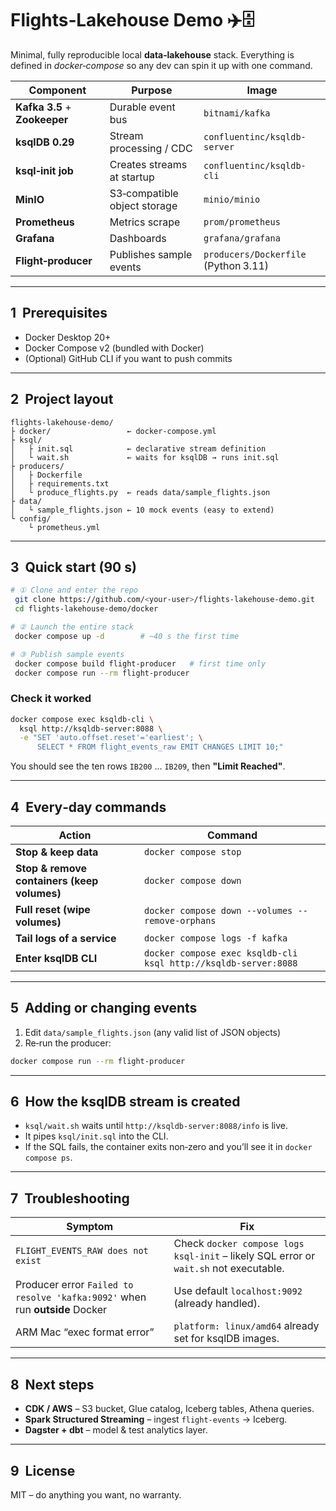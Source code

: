 # Flights‑Lakehouse Demo ✈️🗄️

Minimal, fully reproducible local **data‑lakehouse** stack.  Everything is defined in *docker‑compose* so any dev can spin it up with one command.

| Component                     | Purpose                      | Image                                |
| ----------------------------- | ---------------------------- | ------------------------------------ |
| **Kafka 3.5** + **Zookeeper** | Durable event bus            | `bitnami/kafka`                      |
| **ksqlDB 0.29**               | Stream processing / CDC      | `confluentinc/ksqldb-server`         |
| **ksql‑init job**             | Creates streams at startup   | `confluentinc/ksqldb-cli`            |
| **MinIO**                     | S3‑compatible object storage | `minio/minio`                        |
| **Prometheus**                | Metrics scrape               | `prom/prometheus`                    |
| **Grafana**                   | Dashboards                   | `grafana/grafana`                    |
| **Flight‑producer**           | Publishes sample events      | `producers/Dockerfile` (Python 3.11) |

---

## 1  Prerequisites

* Docker Desktop 20+
* Docker Compose v2 (bundled with Docker)
* (Optional) GitHub CLI if you want to push commits

---

## 2  Project layout

```
flights-lakehouse-demo/
├ docker/                 ← docker-compose.yml
├ ksql/
│   ├ init.sql            ← declarative stream definition
│   └ wait.sh             ← waits for ksqlDB → runs init.sql
├ producers/
│   ├ Dockerfile
│   ├ requirements.txt
│   └ produce_flights.py  ← reads data/sample_flights.json
├ data/
│   └ sample_flights.json ← 10 mock events (easy to extend)
└ config/
    └ prometheus.yml
```

---

## 3  Quick start (90 s)

```bash
# ① Clone and enter the repo
 git clone https://github.com/<your-user>/flights-lakehouse-demo.git
 cd flights-lakehouse-demo/docker

# ② Launch the entire stack
 docker compose up -d        # ~40 s the first time

# ③ Publish sample events
 docker compose build flight-producer   # first time only
 docker compose run --rm flight-producer
```

### Check it worked

```bash
docker compose exec ksqldb-cli \
  ksql http://ksqldb-server:8088 \
  -e "SET 'auto.offset.reset'='earliest'; \
      SELECT * FROM flight_events_raw EMIT CHANGES LIMIT 10;"
```

You should see the ten rows `IB200` … `IB209`, then **"Limit Reached"**.

---

## 4  Every‑day commands

| Action                                      | Command                                                         |
| ------------------------------------------- | --------------------------------------------------------------- |
| **Stop & keep data**                        | `docker compose stop`                                           |
| **Stop & remove containers (keep volumes)** | `docker compose down`                                           |
| **Full reset (wipe volumes)**               | `docker compose down --volumes --remove-orphans`                |
| **Tail logs of a service**                  | `docker compose logs -f kafka`                                  |
| **Enter ksqlDB CLI**                        | `docker compose exec ksqldb-cli ksql http://ksqldb-server:8088` |

---

## 5  Adding or changing events

1. Edit `data/sample_flights.json` (any valid list of JSON objects)
2. Re‑run the producer:

```bash
docker compose run --rm flight-producer
```

---

## 6  How the ksqlDB stream is created

* `ksql/wait.sh` waits until `http://ksqldb-server:8088/info` is live.
* It pipes `ksql/init.sql` into the CLI.
* If the SQL fails, the container exits non‑zero and you’ll see it in `docker compose ps`.

---

## 7  Troubleshooting

| Symptom                                                                     | Fix                                                                                   |
| --------------------------------------------------------------------------- | ------------------------------------------------------------------------------------- |
| `FLIGHT_EVENTS_RAW does not exist`                                          | Check `docker compose logs ksql-init` – likely SQL error or `wait.sh` not executable. |
| Producer error `Failed to resolve 'kafka:9092'` when run **outside** Docker | Use default `localhost:9092` (already handled).                                       |
| ARM Mac “exec format error”                                                 | `platform: linux/amd64` already set for ksqlDB images.                                |

---

## 8  Next steps

* **CDK / AWS** – S3 bucket, Glue catalog, Iceberg tables, Athena queries.
* **Spark Structured Streaming** – ingest `flight-events` → Iceberg.
* **Dagster + dbt** – model & test analytics layer.

---

## 9  License

MIT – do anything you want, no warranty.
